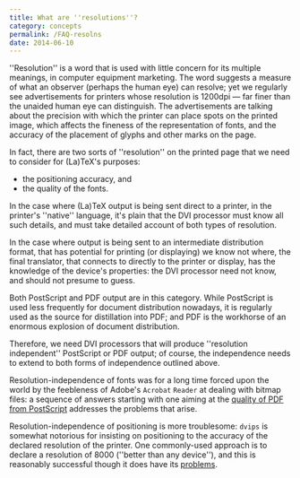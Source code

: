 ```yaml
---
title: What are ''resolutions''?
category: concepts
permalink: /FAQ-resolns
date: 2014-06-10
---
```


''Resolution'' is a word that is used with little concern for its
multiple meanings, in computer equipment marketing.  The word suggests
a measure of what an observer (perhaps the human eye) can resolve; yet
we regularly see advertisements for printers whose resolution is
1200dpi&nbsp;&mdash; far finer than the unaided human eye can distinguish.  The
advertisements are talking about the precision with which the printer
can place spots on the printed image, which affects the fineness of
the representation of fonts, and the accuracy of the placement of
glyphs and other marks on the page.

In fact, there are two sorts of ''resolution'' on the printed page
that we need to consider for (La)TeX's purposes:
  

-  the positioning accuracy, and
-  the quality of the fonts.

In the case where (La)TeX output is being sent direct to a printer,
in the printer's ''native'' language, it's plain that the DVI
processor must know all such details, and must take detailed account
of both types of resolution.

In the case where output is being sent to an intermediate distribution
format, that has potential for printing (or displaying) we know not
where, the final translator, that connects to directly to the printer
or display, has the knowledge of the device's properties: the
DVI processor need not know, and should not presume to guess.

Both PostScript and PDF output are in this category.  While PostScript is
used less frequently for document distribution nowadays, it is
regularly used as the source for distillation into PDF; and
PDF is the workhorse of an enormous explosion of document
distribution.

Therefore, we need DVI processors that will produce
''resolution independent'' PostScript or PDF output; of course, the
independence needs to extend to both forms of independence outlined
above.

Resolution-independence of fonts was for a  long time forced upon the
world by the feebleness of Adobe's `Acrobat`
`Reader` at dealing with bitmap files: a sequence of answers
starting with one aiming at the 
[quality of PDF from PostScript](FAQ-dvips-pdf) addresses
the problems that arise.

Resolution-independence of positioning is more troublesome:
`dvips` is somewhat notorious for insisting on positioning to
the accuracy of the declared resolution of the printer.
One commonly-used approach is to declare a resolution of 8000 (''better
than any device''), and this is reasonably successful though it does
have its [problems](FAQ-8000).

